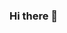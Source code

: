 ### Hi there 👋

<!--
**aminesmkhani/aminesmkhani** is a ✨ _special_ ✨ repository because its `README.md` (this file) appears on your GitHub profile.

Here are some ideas to get you started:

<? php ?> 😎
{{ Laravel }} 😎
<HTML> + {CSS} + @Less + $Sass 😎
Vue.js 😉
Database & SQL 💪
Git & Git-Flow 🤩
Flutter 🧐
Node.js 🧐

Simple Full Stack Developer 
